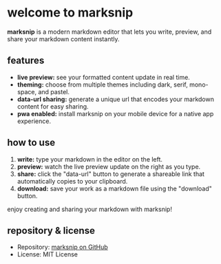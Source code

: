 # welcome to marksnip

__marksnip__ is a modern markdown editor that lets you write, preview, and share your markdown content instantly.

## features

- **live preview:** see your formatted content update in real time.
- **theming:** choose from multiple themes including dark, serif, mono-space, and pastel.
- **data-url sharing:** generate a unique url that encodes your markdown content for easy sharing.
- **pwa enabled:** install marksnip on your mobile device for a native app experience.

## how to use

1. **write:** type your markdown in the editor on the left.
2. **preview:** watch the live preview update on the right as you type.
3. **share:** click the "data-url" button to generate a shareable link that automatically copies to your clipboard.
4. **download:** save your work as a markdown file using the "download" button.

enjoy creating and sharing your markdown with marksnip!

## repository & license
- Repository: [marksnip on GitHub](https://github.com/oqzl/marksnip)
- License: MIT License
